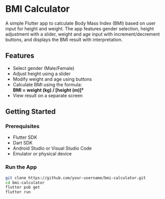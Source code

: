 # BMI Calculator

A simple Flutter app to calculate Body Mass Index (BMI) based on user input for height and weight. The app features gender selection, height adjustment with a slider, weight and age input with increment/decrement buttons, and displays the BMI result with interpretation.

## Features

- Select gender (Male/Female)
- Adjust height using a slider
- Modify weight and age using buttons
- Calculate BMI using the formula:  
  **BMI = weight (kg) / [height (m)]²**
- View result on a separate screen

## Getting Started

### Prerequisites

- Flutter SDK
- Dart SDK
- Android Studio or Visual Studio Code
- Emulator or physical device

### Run the App

```bash
git clone https://github.com/your-username/bmi-calculator.git
cd bmi-calculator
flutter pub get
flutter run
